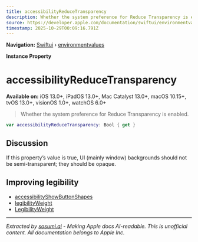 ```yaml
---
title: accessibilityReduceTransparency
description: Whether the system preference for Reduce Transparency is enabled.
source: https://developer.apple.com/documentation/swiftui/environmentvalues/accessibilityreducetransparency
timestamp: 2025-10-29T00:09:16.791Z
---
```


**Navigation:** [Swiftui](/documentation/swiftui) › [environmentvalues](/documentation/swiftui/environmentvalues)

**Instance Property**

# accessibilityReduceTransparency

**Available on:** iOS 13.0+, iPadOS 13.0+, Mac Catalyst 13.0+, macOS 10.15+, tvOS 13.0+, visionOS 1.0+, watchOS 6.0+

> Whether the system preference for Reduce Transparency is enabled.

```swift
var accessibilityReduceTransparency: Bool { get }
```

## Discussion

If this property’s value is true, UI (mainly window) backgrounds should not be semi-transparent; they should be opaque.

## Improving legibility

- [accessibilityShowButtonShapes](/documentation/swiftui/environmentvalues/accessibilityshowbuttonshapes)
- [legibilityWeight](/documentation/swiftui/environmentvalues/legibilityweight)
- [LegibilityWeight](/documentation/swiftui/legibilityweight)

---

*Extracted by [sosumi.ai](https://sosumi.ai) - Making Apple docs AI-readable.*
*This is unofficial content. All documentation belongs to Apple Inc.*
